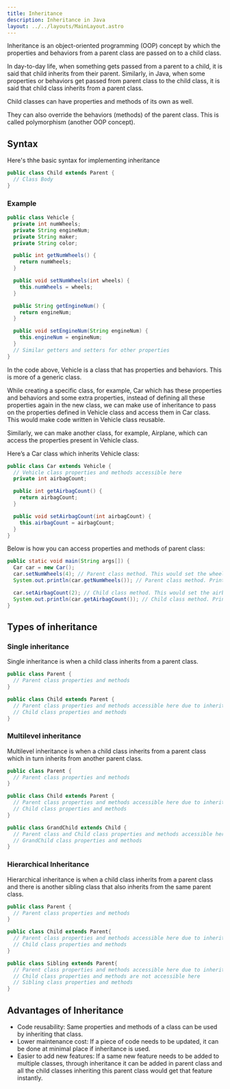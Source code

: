 ```yaml
---
title: Inheritance
description: Inheritance in Java
layout: ../../layouts/MainLayout.astro
---
```


Inheritance is an object-oriented programming (OOP) concept by which the properties and behaviors from a parent class are passed on to a child class.

In day-to-day life, when something gets passed from a parent to a child, it is said that child inherits from their parent. Similarly, in Java, when some properties or behaviors get passed from parent class to the child class, it is said that child class inherits from a parent class.

Child classes can have properties and methods of its own as well.

They can also override the behaviors (methods) of the parent class. This is called polymorphism (another OOP concept).

## Syntax

Here's thhe basic syntax for implementing inheritance

```java
public class Child extends Parent {
  // Class Body
}
```

### Example

```java
public class Vehicle {
  private int numWheels;
  private String engineNum;
  private String maker;
  private String color;

  public int getNumWheels() {
    return numWheels;
  }

  public void setNumWheels(int wheels) {
    this.numWheels = wheels;
  }

  public String getEngineNum() {
    return engineNum;
  }

  public void setEngineNum(String engineNum) {
    this.engineNum = engineNum;
  }
  // Similar getters and setters for other properties
}
```

In the code above, Vehicle is a class that has properties and behaviors. This is more of a generic class.

While creating a specific class, for example, Car which has these properties and behaviors and some extra properties, instead of defining all these properties again in the new class, we can make use of inheritance to pass on the properties defined in Vehicle class and access them in Car class. This would make code written in Vehicle class reusable.

Similarly, we can make another class, for example, Airplane, which can access the properties present in Vehicle class.

Here’s a Car class which inherits Vehicle class:

```java
public class Car extends Vehicle {
  // Vehicle class properties and methods accessible here
  private int airbagCount;

  public int getAirbagCount() {
    return airbagCount;
  }

  public void setAirbagCount(int airbagCount) {
    this.airbagCount = airbagCount;
  }
}
```

Below is how you can access properties and methods of parent class:

```java
public static void main(String args[]) {
  Car car = new Car();
  car.setNumWheels(4); // Parent class method. This would set the wheel count to 4
  System.out.println(car.getNumWheels()); // Parent class method. Prints numWheels

  car.setAirbagCount(2); // Child class method. This would set the airbag count
  System.out.println(car.getAirbagCount()); // Child class method. Prints airbag count
}
```

## Types of inheritance

### Single inheritance

Single inheritance is when a child class inherits from a parent class.

```java
public class Parent {
  // Parent class properties and methods
}

public class Child extends Parent {
  // Parent class properties and methods accessible here due to inheritance
  // Child class properties and methods
}
```

### Multilevel inheritance

Multilevel inheritance is when a child class inherits from a parent class which in turn inherits from another parent class.

```java
public class Parent {
  // Parent class properties and methods
}

public class Child extends Parent {
  // Parent class properties and methods accessible here due to inheritance
  // Child class properties and methods
}

public class GrandChild extends Child {
  // Parent class and Child class properties and methods accessible here due to inheritance
  // GrandChild class properties and methods
}
```

### Hierarchical Inheritance

Hierarchical inheritance is when a child class inherits from a parent class and there is another sibling class that also inherits from the same parent class.

```java
public class Parent {
  // Parent class properties and methods
}

public class Child extends Parent{
  // Parent class properties and methods accessible here due to inheritance
  // Child class properties and methods
}

public class Sibling extends Parent{
  // Parent class properties and methods accessible here due to inheritance
  // Child class properties and methods are not accessible here
  // Sibling class properties and methods
}
```

## Advantages of Inheritance

* Code reusability: Same properties and methods of a class can be used by inheriting that class.
* Lower maintenance cost: If a piece of code needs to be updated, it can be done at minimal place if inheritance is used.
* Easier to add new features: If a same new feature needs to be added to multiple classes, through inheritance it can be added in parent class and all the child classes inheriting this parent class would get that feature instantly.
